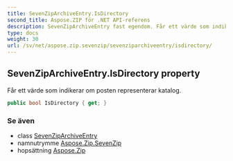 ```yaml
---
title: SevenZipArchiveEntry.IsDirectory
second_title: Aspose.ZIP för .NET API-referens
description: SevenZipArchiveEntry fast egendom. Får ett värde som indikerar om posten representerar katalog.
type: docs
weight: 30
url: /sv/net/aspose.zip.sevenzip/sevenziparchiveentry/isdirectory/
---
```

## SevenZipArchiveEntry.IsDirectory property

Får ett värde som indikerar om posten representerar katalog.

```csharp
public bool IsDirectory { get; }
```

### Se även

* class [SevenZipArchiveEntry](../)
* namnutrymme [Aspose.Zip.SevenZip](../../sevenziparchiveentry/)
* hopsättning [Aspose.Zip](../../../)



